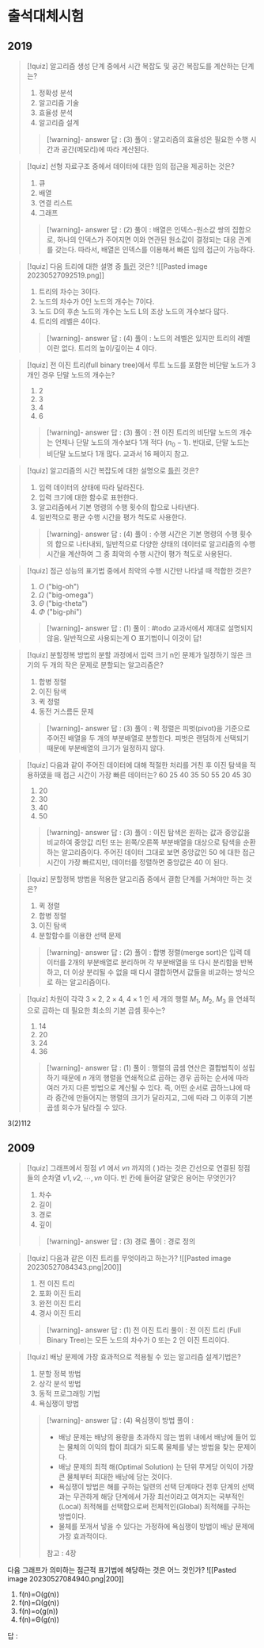 # 출석대체시험
## 2019
> [!quiz]
> 알고리즘 생성 단계 중에서 시간 복잡도 및 공간 복잡도를 계산하는 단계는?
> 1. 정확성 분석
> 2. 알고리즘 기술
> 3. 효율성 분석
> 4. 알고리즘 설계
>
> > [!warning]- answer
> > 답 : (3)
> > 풀이 : 알고리즘의 효율성은 필요한 수행 시간과 공간(메모리)에 따라 계산된다.


> [!quiz]
> 선형 자료구조 중에서 데이터에 대한 임의 접근을 제공하는 것은?
> 1. 큐
> 2. 배열
> 3. 연결 리스트
> 4. 그래프
>
> > [!warning]- answer
> > 답 : (2)
> > 풀이 : 배열은 인덱스-원소값 쌍의 집합으로, 하나의 인덱스가 주어지면 이와 연관된 원소값이 결정되는 대응 관계를 갖는다. 따라서, 배열은 인덱스를 이용해서 빠른 임의 접근이 가능하다.

> [!quiz]
> 다음 트리에 대한 설명 중 <ins>틀린</ins> 것은?
> ![[Pasted image 20230527092519.png]]
> 1. 트리의 차수는 3이다.
> 2. 노드의 차수가 0인 노드의 개수는 7이다.
> 3. 노드 D의 후손 노드의 개수는 노드 L의 조상 노드의 개수보다 많다.
> 4. 트리의 레벨은 4이다.
>
> > [!warning]- answer
> > 답 : (4)
> > 풀이 : 노드의 레벨은 있지만 트리의 레벨이란 없다. 트리의 높이/깊이는 4 이다.

> [!quiz]
> 전 이진 트리(full binary tree)에서 루트 노드를 포함한 비단말 노드가 3개인 경우 단말 노드의 개수는?
> 1. 2
> 2. 3
> 3. 4
> 4. 6
>
> > [!warning]- answer
> > 답 : (3)
> > 풀이 : 전 이진 트리의 비단말 노드의 개수는 언제나 단말 노드의 개수보다 1개 적다 ($n_{0}-1$). 반대로, 단말 노드는 비단말 노드보다 1개 많다. 교과서 16 페이지 참고.

> [!quiz]
> 알고리즘의 시간 복잡도에 대한 설명으로 <ins>틀린</ins> 것은?
> 1. 입력 데이터의 상태에 따라 달라진다.
> 2. 입력 크기에 대한 함수로 표현한다.
> 3. 알고리즘에서 기본 명령의 수행 횟수의 합으로 나타낸다.
> 4. 일반적으로 평균 수행 시간을 평가 척도로 사용한다.
>
> > [!warning]- answer
> > 답 : (4)
> > 풀이 : 수행 시간은 기본 명령의 수행 횟수의 합으로 나타내되, 일반적으로 다양한 상태의 데이터로 알고리즘의 수행 시간을 계산하여 그 중 최악의 수행 시간이 평가 척도로 사용된다.

> [!quiz]
> 점근 성능의 표기법 중에서 최악의 수행 시간만 나타낼 때 적합한 것은?
> 1. $O$ ("big-oh")
> 2. $\Omega$ ("big-omega")
> 3. $\Theta$ ("big-theta")
> 4. $\Phi$ ("big-phi")
>
> > [!warning]- answer
> > 답 : (1)
> > 풀이 : #todo 교과서에서 제대로 설명되지 않음. 일반적으로 사용되는게 O 표기법이니 이것이 답!

> [!quiz]
> 분할정복 방법의 분할 과정에서 입력 크기 n인 문제가 일정하기 않은 크기의 두 개의 작은 문제로 분할되는 알고리즘은?
> 1. 합병 정렬
> 2. 이진 탐색
> 3. 퀵 정렬
> 4. 동전 거스름돈 문제
>
> > [!warning]- answer
> > 답 : (3)
> > 풀이 : 퀵 정렬은 피벗(pivot)을 기준으로 주어진 배열을 두 개의 부분배열로 분할한다. 피벗은 랜덤하게 선택되기 때문에 부분배열의 크기가 일정하지 않다.

> [!quiz]
> 다음과 같이 주어진 데이터에 대해 적절한 처리를 거친 후 이진 탐색을 적용하였을 때 접근 시간이 가장 빠른 데이터는?
> $60\ 25\ 40\ 35\ 50\ 55\ 20\ 45\ 30$
> 1. 20
> 2. 30
> 3. 40
> 4. 50
>
> > [!warning]- answer
> > 답 : (3)
> > 풀이 : 이진 탐색은 원하는 값과 중앙값을 비교하여 중앙값 리턴 또는 왼쪽/오른쪽 부분배열을 대상으로 탐색을 순환하는 알고리즘이다. 주어진 데이터 그대로 보면 중앙값인 $50$ 에 대한 접근 시간이 가장 빠르지만, 데이터를 정렬하면 중앙값은 $40$ 이 된다.

> [!quiz]
> 분할정복 방법을 적용한 알고리즘 중에서 결합 단계를 거쳐야만 하는 것은?
> 1. 퀵 정렬
> 2. 합병 정렬
> 3. 이진 탐색
> 4. 분할함수를 이용한 선택 문제
>
> > [!warning]- answer
> > 답 : (2)
> > 풀이 : 합병 정렬(merge sort)은 입력 데이터를 2개의 부분배열로 분리하며 각 부분배열을 또 다시 분리함을 반복하고, 더 이상 분리될 수 없을 때 다시 결합하면서 값들을 비교하는 방식으로 하는 알고리즘이다.

> [!quiz]
> 차원이 각각 $3 \times 2$, $2 \times 4$, $4 \times 1$ 인 세 개의 행렬 $M_{1}$, $M_{2}$, $M_{3}$ 을 연쇄적으로 곱하는 데 필요한 최소의 기본 곱셈 횟수는?
> 1. 14
> 2. 20
> 3. 24
> 4. 36
>
> > [!warning]- answer
> > 답 : (1)
> > 풀이 : 행렬의 곱셈 연산은 결합법칙이 성립하기 때문에 $n$ 개의 행렬을 연쇄적으로 곱하는 경우 곱하는 순서에 따라 여러 가지 다른 방법으로 계산될 수 있다. 즉, 어떤 순서로 곱하느냐에 따라 중간에 만들어지는 행렬의 크기가 달라지고, 그에 따라 그 이후의 기본 곱셈 회수가 달라질 수 있다.

3(2)112

## 2009
> [!quiz]
> 그래프에서 정점 $v1$ 에서 $vn$ 까지의 (    )라는 것은 간선으로 연결된 정점들의 순차열 $v1, v2, ⋯, vn$ 이다. 빈 칸에 들어갈 알맞은 용어는 무엇인가?
> 1. 차수
> 2. 길이
> 3. 경로
> 4. 깊이
>
> > [!warning]- answer
> > 답 : (3) 경로
> > 풀이 : 경로 정의


> [!quiz]
> 다음과 같은 이진 트리를 무엇이라고 하는가?
> ![[Pasted image 20230527084343.png|200]]
> 1. 전 이진 트리
> 2. 포화 이진 트리
> 3. 완전 이진 트리
> 4. 경사 이진 트리
>
> > [!warning]- answer
> > 답 : (1) 전 이진 트리
> > 풀이 : 전 이진 트리 (Full Binary Tree)는 모든 노드의 차수가 $0$ 또는 $2$ 인 이진 트리이다.

> [!quiz]
> 배낭 문제에 가장 효과적으로 적용될 수 있는 알고리즘 설계기법은?
> 1. 분할 정복 방법
> 2. 상각 분석 방법
> 3. 동적 프로그래밍 기법
> 4. 욕심쟁이 방법
>
> > [!warning]- answer
> > 답 : (4) 욕심쟁이 방법
> > 풀이 :
> > - 배낭 문제는 배낭의 용량을 초과하지 않는 범위 내에서 배낭에 들어 있는 물체의 이익의 합이 최대가 되도록 물체를 넣는 방법을 찾는 문제이다.
> > - 배낭 문제의 최적 해(Optimal Solution) 는 단위 무게당 이익이 가장 큰 물체부터 최대한 배낭에 담는 것이다.
> > - 욕심쟁이 방법은 해를 구하는 일련의 선택 단계마다 전후 단계의 선택과는 무관하게 해당 단계에서 가장 최선이라고 여겨지는 국부적인(Local) 최적해를 선택함으로써 전체적인(Global) 최적해를 구하는 방법이다.
> > - 물체를 쪼개서 넣을 수 있다는 가정하에 욕심쟁이 방법이 배낭 문제에 가장 효과적이다.
> >
> > 참고 : 4장

다음 그래프가 의미하는 점근적 표기법에 해당하는 것은 어느 것인가?
![[Pasted image 20230527084940.png|200]]
1. f(n)=O(g(n))
2. f(n)=Ω(g(n))
3. f(n)=o(g(n))
4. f(n)=Θ(g(n))

답 : 
